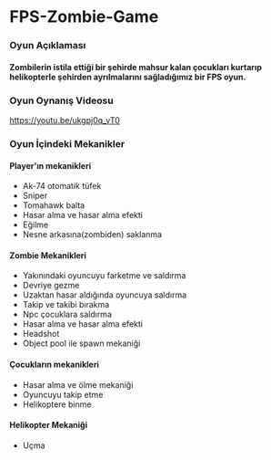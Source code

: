 # FPS-Zombie-Game


### Oyun Açıklaması
#### Zombilerin istila ettiği bir şehirde mahsur kalan çocukları kurtarıp helikopterle şehirden ayrılmalarını sağladığımız bir  FPS oyun.

### Oyun Oynanış Videosu
https://youtu.be/ukgpj0q_vT0


### Oyun İçindeki Mekanikler
#### Player'ın mekanikleri
* Ak-74 otomatik tüfek
* Sniper
* Tomahawk balta
* Hasar alma ve hasar alma efekti
* Eğilme
* Nesne arkasına(zombiden) saklanma

 #### Zombie Mekanikleri
 * Yakınındaki oyuncuyu farketme ve saldırma
 * Devriye gezme
 * Uzaktan hasar aldığında oyuncuya saldırma
 * Takip ve takibi bırakma
 * Npc çocuklara saldırma 
 * Hasar alma ve hasar alma efekti
 * Headshot
 * Object pool ile spawn mekaniği

#### Çocukların mekanikleri
* Hasar alma ve ölme mekaniği
* Oyuncuyu takip etme
* Helikoptere binme

#### Helikopter Mekaniği
* Uçma

